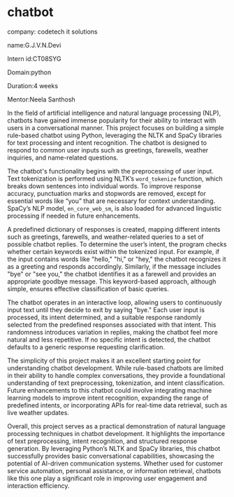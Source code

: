 # chatbot
company: codetech it solutions

name:G.J.V.N.Devi

Intern id:CT08SYG

Domain:python

Duration:4 weeks

Mentor:Neela Santhosh

In the field of artificial intelligence and natural language processing (NLP), chatbots have gained immense popularity for their ability to interact with users in a conversational manner. This project focuses on building a simple rule-based chatbot using Python, leveraging the NLTK and SpaCy libraries for text processing and intent recognition. The chatbot is designed to respond to common user inputs such as greetings, farewells, weather inquiries, and name-related questions.

The chatbot's functionality begins with the preprocessing of user input. Text tokenization is performed using NLTK’s `word_tokenize` function, which breaks down sentences into individual words. To improve response accuracy, punctuation marks and stopwords are removed, except for essential words like “you” that are necessary for context understanding. SpaCy’s NLP model, `en_core_web_sm`, is also loaded for advanced linguistic processing if needed in future enhancements.

A predefined dictionary of responses is created, mapping different intents such as greetings, farewells, and weather-related queries to a set of possible chatbot replies. To determine the user’s intent, the program checks whether certain keywords exist within the tokenized input. For example, if the input contains words like "hello," "hi," or "hey," the chatbot recognizes it as a greeting and responds accordingly. Similarly, if the message includes "bye" or "see you," the chatbot identifies it as a farewell and provides an appropriate goodbye message. This keyword-based approach, although simple, ensures effective classification of basic queries.

The chatbot operates in an interactive loop, allowing users to continuously input text until they decide to exit by saying "bye." Each user input is processed, its intent determined, and a suitable response randomly selected from the predefined responses associated with that intent. This randomness introduces variation in replies, making the chatbot feel more natural and less repetitive. If no specific intent is detected, the chatbot defaults to a generic response requesting clarification.

The simplicity of this project makes it an excellent starting point for understanding chatbot development. While rule-based chatbots are limited in their ability to handle complex conversations, they provide a foundational understanding of text preprocessing, tokenization, and intent classification. Future enhancements to this chatbot could involve integrating machine learning models to improve intent recognition, expanding the range of predefined intents, or incorporating APIs for real-time data retrieval, such as live weather updates.

Overall, this project serves as a practical demonstration of natural language processing techniques in chatbot development. It highlights the importance of text preprocessing, intent recognition, and structured response generation. By leveraging Python’s NLTK and SpaCy libraries, this chatbot successfully provides basic conversational capabilities, showcasing the potential of AI-driven communication systems. Whether used for customer service automation, personal assistance, or information retrieval, chatbots like this one play a significant role in improving user engagement and interaction efficiency.

